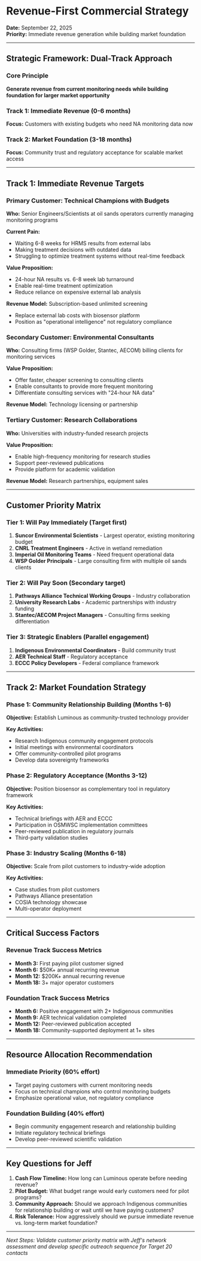 # Revenue-First Commercial Strategy
**Date:** September 22, 2025  
**Priority:** Immediate revenue generation while building market foundation

---

## Strategic Framework: Dual-Track Approach

### Core Principle
**Generate revenue from current monitoring needs while building foundation for larger market opportunity**

### Track 1: Immediate Revenue (0-6 months)
**Focus:** Customers with existing budgets who need NA monitoring data now

### Track 2: Market Foundation (3-18 months)  
**Focus:** Community trust and regulatory acceptance for scalable market access

---

## Track 1: Immediate Revenue Targets

### Primary Customer: Technical Champions with Budgets

**Who:** Senior Engineers/Scientists at oil sands operators currently managing monitoring programs

**Current Pain:** 
- Waiting 6-8 weeks for HRMS results from external labs
- Making treatment decisions with outdated data
- Struggling to optimize treatment systems without real-time feedback

**Value Proposition:** 
- 24-hour NA results vs. 6-8 week lab turnaround
- Enable real-time treatment optimization
- Reduce reliance on expensive external lab analysis

**Revenue Model:** Subscription-based unlimited screening
- Replace external lab costs with biosensor platform
- Position as "operational intelligence" not regulatory compliance

### Secondary Customer: Environmental Consultants

**Who:** Consulting firms (WSP Golder, Stantec, AECOM) billing clients for monitoring services

**Value Proposition:**
- Offer faster, cheaper screening to consulting clients
- Enable consultants to provide more frequent monitoring
- Differentiate consulting services with "24-hour NA data"

**Revenue Model:** Technology licensing or partnership

### Tertiary Customer: Research Collaborations

**Who:** Universities with industry-funded research projects

**Value Proposition:**
- Enable high-frequency monitoring for research studies
- Support peer-reviewed publications
- Provide platform for academic validation

**Revenue Model:** Research partnerships, equipment sales

---

## Customer Priority Matrix

### Tier 1: Will Pay Immediately (Target first)
1. **Suncor Environmental Scientists** - Largest operator, existing monitoring budget
2. **CNRL Treatment Engineers** - Active in wetland remediation
3. **Imperial Oil Monitoring Teams** - Need frequent operational data
4. **WSP Golder Principals** - Large consulting firm with multiple oil sands clients

### Tier 2: Will Pay Soon (Secondary target)
1. **Pathways Alliance Technical Working Groups** - Industry collaboration
2. **University Research Labs** - Academic partnerships with industry funding
3. **Stantec/AECOM Project Managers** - Consulting firms seeking differentiation

### Tier 3: Strategic Enablers (Parallel engagement)
1. **Indigenous Environmental Coordinators** - Build community trust
2. **AER Technical Staff** - Regulatory acceptance
3. **ECCC Policy Developers** - Federal compliance framework

---

## Track 2: Market Foundation Strategy

### Phase 1: Community Relationship Building (Months 1-6)
**Objective:** Establish Luminous as community-trusted technology provider

**Key Activities:**
- Research Indigenous community engagement protocols
- Initial meetings with environmental coordinators
- Offer community-controlled pilot programs
- Develop data sovereignty frameworks

### Phase 2: Regulatory Acceptance (Months 3-12)
**Objective:** Position biosensor as complementary tool in regulatory framework

**Key Activities:**
- Technical briefings with AER and ECCC
- Participation in OSMWSC implementation committees
- Peer-reviewed publication in regulatory journals
- Third-party validation studies

### Phase 3: Industry Scaling (Months 6-18)
**Objective:** Scale from pilot customers to industry-wide adoption

**Key Activities:**
- Case studies from pilot customers
- Pathways Alliance presentation
- COSIA technology showcase
- Multi-operator deployment

---

## Critical Success Factors

### Revenue Track Success Metrics
- **Month 3:** First paying pilot customer signed
- **Month 6:** $50K+ annual recurring revenue
- **Month 12:** $200K+ annual recurring revenue
- **Month 18:** 3+ major operator customers

### Foundation Track Success Metrics
- **Month 6:** Positive engagement with 2+ Indigenous communities
- **Month 9:** AER technical validation completed
- **Month 12:** Peer-reviewed publication accepted
- **Month 18:** Community-supported deployment at 1+ sites

---

## Resource Allocation Recommendation

### Immediate Priority (60% effort)
- Target paying customers with current monitoring needs
- Focus on technical champions who control monitoring budgets
- Emphasize operational value, not regulatory compliance

### Foundation Building (40% effort)
- Begin community engagement research and relationship building
- Initiate regulatory technical briefings
- Develop peer-reviewed scientific validation

---

## Key Questions for Jeff

1. **Cash Flow Timeline:** How long can Luminous operate before needing revenue?
2. **Pilot Budget:** What budget range would early customers need for pilot programs?
3. **Community Approach:** Should we approach Indigenous communities for relationship building or wait until we have paying customers?
4. **Risk Tolerance:** How aggressively should we pursue immediate revenue vs. long-term market foundation?

---

*Next Steps: Validate customer priority matrix with Jeff's network assessment and develop specific outreach sequence for Target 20 contacts*